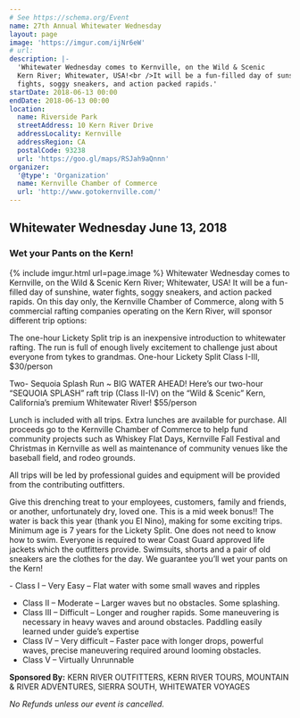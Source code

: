 ```yaml
---
# See https://schema.org/Event
name: 27th Annual Whitewater Wednesday
layout: page
image: 'https://imgur.com/ijNr6eW'
# url:
description: |-
  'Whitewater Wednesday comes to Kernville, on the Wild & Scenic
  Kern River; Whitewater, USA!<br />It will be a fun-filled day of sunshine, water
  fights, soggy sneakers, and action packed rapids.'
startDate: 2018-06-13 00:00
endDate: 2018-06-13 00:00
location:
  name: Riverside Park
  streetAddress: 10 Kern River Drive
  addressLocality: Kernville
  addressRegion: CA
  postalCode: 93238
  url: 'https://goo.gl/maps/RSJah9aQnnn'
organizer:
  '@type': 'Organization'
  name: Kernville Chamber of Commerce
  url: 'http://www.gotokernville.com/'
---
```

## Whitewater Wednesday June 13, 2018
### Wet your Pants on the Kern!

{% include imgur.html url=page.image %}
Whitewater Wednesday comes to Kernville, on the Wild & Scenic Kern River; Whitewater, USA!  It will be a fun-filled day of sunshine, water fights, soggy sneakers, and action packed rapids.
On this day only, the Kernville Chamber of Commerce, along with 5 commercial rafting companies operating on the Kern River, will sponsor different trip options:

The one-hour Lickety Split trip is an inexpensive introduction to whitewater rafting. The run is full of enough lively excitement to challenge just about everyone from tykes to grandmas.  One-hour Lickety Split Class I-III, $30/person

Two- Sequoia Splash Run ~ BIG WATER AHEAD! Here’s our two-hour “SEQUOIA SPLASH” raft trip (Class II-IV) on the “Wild & Scenic” Kern, California’s premium Whitewater River! $55/person

Lunch is included with all trips. Extra lunches are available for purchase.  All proceeds go to the Kernville Chamber of Commerce to help fund community projects such as Whiskey Flat Days, Kernville Fall Festival and Christmas in Kernville as well as maintenance of community venues like the baseball field, and rodeo grounds.

All trips will be led by professional guides and equipment will be provided from the contributing outfitters.

Give this drenching treat to your employees, customers, family and friends, or another, unfortunately dry, loved one.  This is a mid week bonus!!  The water is back this year (thank you El Nino), making for some exciting trips. Minimum age is 7 years for the Lickety Split. One does not need to know how to swim. Everyone is required to wear Coast Guard approved life jackets which the outfitters provide. Swimsuits, shorts and a pair of old sneakers are the clothes for the day. We guarantee you’ll wet your pants on the Kern!

​- Class I – Very Easy – Flat water with some small waves and ripples
- Class II – Moderate – Larger waves but no obstacles. Some splashing.
- Class III – Difficult – Longer and rougher rapids. Some maneuvering is necessary in heavy waves and around obstacles. Paddling easily learned under guide’s expertise
- Class IV – Very difficult – Faster pace with longer drops, powerful waves, precise maneuvering required around looming obstacles.
- Class V – Virtually Unrunnable

**Sponsored By:**
KERN RIVER OUTFITTERS, KERN RIVER TOURS, MOUNTAIN & RIVER ADVENTURES,
SIERRA SOUTH, WHITEWATER VOYAGES

*No Refunds unless our event is cancelled.*
